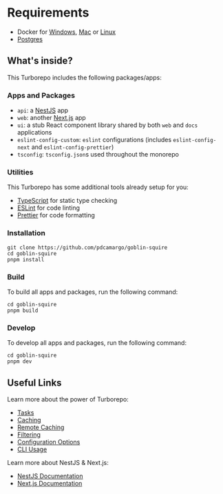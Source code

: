 # Requirements

- Docker for [Windows](https://docs.docker.com/desktop/setup/install/windows-install/), [Mac](https://docs.docker.com/desktop/setup/install/mac-install/) or [Linux](https://docs.docker.com/desktop/setup/install/linux-install/)
- [Postgres](https://www.postgresql.org/download/)

## What's inside?

This Turborepo includes the following packages/apps:

### Apps and Packages

- `api`: a [NestJS](https://nestjs.com/) app
- `web`: another [Next.js](https://nextjs.org/) app
- `ui`: a stub React component library shared by both `web` and `docs` applications
- `eslint-config-custom`: `eslint` configurations (includes `eslint-config-next` and `eslint-config-prettier`)
- `tsconfig`: `tsconfig.json`s used throughout the monorepo

### Utilities

This Turborepo has some additional tools already setup for you:

- [TypeScript](https://www.typescriptlang.org/) for static type checking
- [ESLint](https://eslint.org/) for code linting
- [Prettier](https://prettier.io) for code formatting

### Installation

```
git clone https://github.com/pdcamargo/goblin-squire
cd goblin-squire
pnpm install
```

### Build

To build all apps and packages, run the following command:

```
cd goblin-squire
pnpm build
```

### Develop

To develop all apps and packages, run the following command:

```
cd goblin-squire
pnpm dev
```

## Useful Links

Learn more about the power of Turborepo:

- [Tasks](https://turbo.build/repo/docs/core-concepts/monorepos/running-tasks)
- [Caching](https://turbo.build/repo/docs/core-concepts/caching)
- [Remote Caching](https://turbo.build/repo/docs/core-concepts/remote-caching)
- [Filtering](https://turbo.build/repo/docs/core-concepts/monorepos/filtering)
- [Configuration Options](https://turbo.build/repo/docs/reference/configuration)
- [CLI Usage](https://turbo.build/repo/docs/reference/command-line-reference)

Learn more about NestJS & Next.js:

- [NestJS Documentation](https://docs.nestjs.com/)
- [Next.js Documentation](https://nextjs.org/docs)
